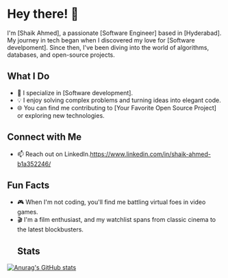 # Hey there! 👋

I'm [Shaik Ahmed], a passionate [Software Engineer] based in [Hyderabad]. My journey in tech began when I discovered my love for [Software develpoment]. Since then, I've been diving into the world of algorithms, databases, and open-source projects.

## What I Do

- 🚀 I specialize in [Software development].
- 💡 I enjoy solving complex problems and turning ideas into elegant code.
- 🌐 You can find me contributing to [Your Favorite Open Source Project] or exploring new technologies.

## Connect with Me

- 📫 Reach out on LinkedIn.https://www.linkedin.com/in/shaik-ahmed-b1a352246/

## Fun Facts

- 🎮 When I'm not coding, you'll find me battling virtual foes in video games.
- 🎬 I'm a film enthusiast, and my watchlist spans from classic cinema to the latest blockbusters.
  ## Stats
[![Anurag's GitHub stats](https://github-readme-stats.vercel.app/api?username=ShaikAhmedd)](https://github.com/anuraghazra/github-readme-stats)
